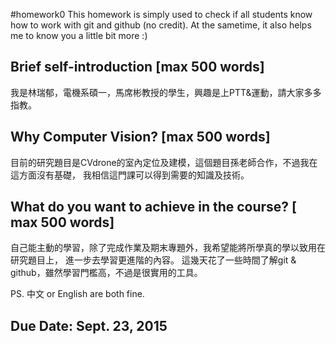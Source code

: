 #homework0
This homework is simply used to check if all students know how to work with git and github (no credit).
At the sametime, it also helps me to know you a little bit more :)

## Brief self-introduction [max 500 words]

我是林瑞郁，電機系碩一，馬席彬教授的學生，興趣是上PTT&運動，請大家多多指教。

## Why Computer Vision? [max 500 words]

目前的研究題目是CVdrone的室內定位及建模，這個題目孫老師合作，不過我在這方面沒有基礎，
我相信這門課可以得到需要的知識及技術。

## What do you want to achieve in the course? [ max 500 words]

自己能主動的學習，除了完成作業及期末專題外，我希望能將所學真的學以致用在研究題目上，
進一步去學習更進階的內容。
這幾天花了一些時間了解git & github，雖然學習門檻高，不過是很實用的工具。

PS. 中文 or English are both fine.

## Due Date: Sept. 23, 2015
